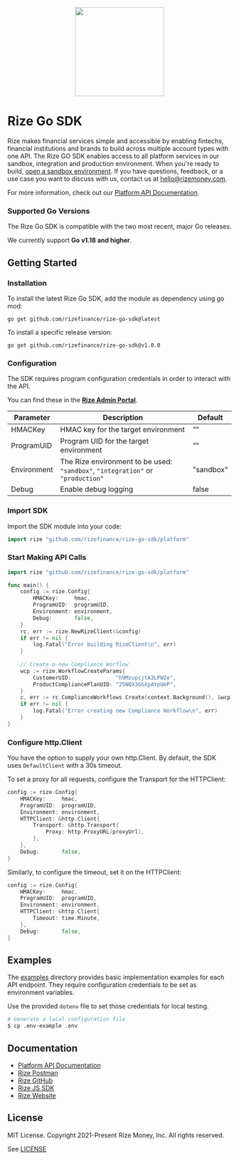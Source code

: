 <p align="center">
  <a href="https://rizefs.com" target="_blank" align="center">
    <img src="https://rizefs.com/wp-content/uploads/2021/01/rizelogo-grey.svg" width="200">
  </a>
  <br />
</p>

# Rize Go SDK

Rize makes financial services simple and accessible by enabling fintechs, financial institutions and brands to build across multiple account types with one API. The Rize GO SDK enables access to all platform services in our sandbox, integration and production environment. When you're ready to build, [open a sandbox environment](https://rizefs.com/get-access/). If you have questions, feedback, or a use case you want to discuss with us, contact us at [hello@rizemoney.com](mailto:hello@rizemoney.com).

For more information, check out our [Platform API Documentation](https://developer.rizefs.com/).

### Supported Go Versions

The Rize Go SDK is compatible with the two most recent, major Go releases. 

We currently support **Go v1.18 and higher**.

## Getting Started

### Installation

To install the latest Rize Go SDK, add the module as dependency using go mod:
```
go get github.com/rizefinance/rize-go-sdk@latest
```

To install a specific release version:
```
go get github.com/rizefinance/rize-go-sdk@v1.0.0
```

### Configuration

The SDK requires program configuration credentials in order to interact with the API.

You can find these in the [**Rize Admin Portal**](https://admin-sandbox.rizefs.com/).

| Parameter   | Description                                                  | Default   |
| ----------- | ------------------------------------------------------------ | --------- |
| HMACKey     | HMAC key for the target environment | "" |
| ProgramUID  | Program UID for the target environment | "" |
| Environment | The Rize environment to be used:<br> `"sandbox"`, `"integration"` or `"production"` | "sandbox" |
| Debug  | Enable debug logging | false |

### Import SDK

Import the SDK module into your code:

```go
import rize "github.com/rizefinance/rize-go-sdk/platform"
```

### Start Making API Calls

```go
import rize "github.com/rizefinance/rize-go-sdk/platform"

func main() {
	config := rize.Config{
		HMACKey:     hmac,
		ProgramUID:  programUID,
		Environment: environment,
		Debug:       false,
	}
	rc, err := rize.NewRizeClient(&config)
	if err != nil {
		log.Fatal("Error building RizeClient\n", err)
	}
	
	// Create a new Compliance Worflow
	wcp := rize.WorkflowCreateParams{
		CustomerUID:              "h9MzupcjtA3LPW2e",
		ProductCompliancePlanUID: "25NQX3GGXpAtpUmP",
	}
	c, err := rc.ComplianceWorkflows.Create(context.Background(), &wcp)
	if err != nil {
		log.Fatal("Error creating new Compliance Workflow\n", err)
	}
}
```

### Configure http.Client

You have the option to supply your own http.Client. By default, the SDK uses `DefaultClient` with a 30s timeout.

To set a proxy for all requests, configure the Transport for the HTTPClient:

```go
config := rize.Config{
	HMACKey:     hmac,
	ProgramUID:  programUID,
	Environment: environment,
	HTTPClient: &http.Client{
		Transport: &http.Transport{
			Proxy: http.ProxyURL(proxyUrl),
		},
	},
	Debug:       false,
}
```

Similarly, to configure the timeout, set it on the HTTPClient:

```go
config := rize.Config{
	HMACKey:     hmac,
	ProgramUID:  programUID,
	Environment: environment,
	HTTPClient: &http.Client{
		Timeout: time.Minute,
	},
	Debug:       false,
}
```

## Examples

The [examples](examples/) directory provides basic implementation examples for each API endpoint. They require configuration credentials to be set as environment variables. 

Use the provided `dotenv` file to set those credentials for local testing. 

```sh
# Generate a local configuration file
$ cp .env-example .env
```

## Documentation

* [Platform API Documentation](https://developer.rizefs.com/)
* [Rize Postman](https://www.postman.com/rizemoney/)
* [Rize GitHub](https://github.com/RizeFinance)
* [Rize JS SDK](https://github.com/RizeFinance/rize-js)
* [Rize Website](https://www.rizemoney.com/)

## License
MIT License. Copyright 2021-Present Rize Money, Inc. All rights reserved.

See [LICENSE](LICENSE)
